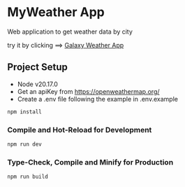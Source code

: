 # MyWeather App
Web application to get weather data by city

try it by clicking ==> [Galaxy Weather App](galaxy-weather-app-je.netlify.app)


## Project Setup

* Node v20.17.0
* Get an apiKey from https://openweathermap.org/
* Create a .env file following the example in .env.example

```sh
npm install
```

### Compile and Hot-Reload for Development

```sh
npm run dev
```

### Type-Check, Compile and Minify for Production

```sh
npm run build
```
